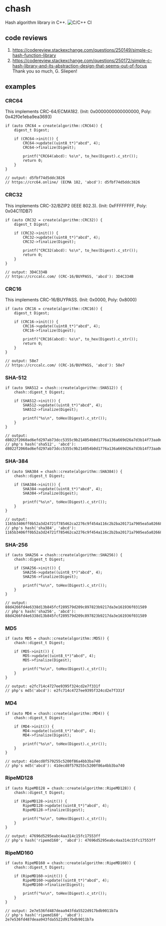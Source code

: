 # chash
Hash algorithm library in C++.
![C/C++ CI](https://github.com/whoamiho1006/chash/workflows/C/C++%20CI/badge.svg)

## code reviews
1. https://codereview.stackexchange.com/questions/250149/simple-c-hash-function-library
2. https://codereview.stackexchange.com/questions/250172/simple-c-hash-library-and-its-abstraction-design-that-seems-out-of-focus
Thank you so much, G. Sliepen!

## examples
### CRC64
This implements CRC-64/ECMA182. (Init: 0x0000000000000000, Poly: 0x42f0e1eba9ea3693)
```
if (auto CRC64 = create(algorithm::CRC64)) {
	digest_t Digest;

	if (CRC64->init()) {
		CRC64->update((uint8_t*)"abcd", 4);
		CRC64->finalize(Digest);

		printf("CRC64(abcd): %s\n", to_hex(Digest).c_str());
		return 0;
	}
}

// output: d5fbf74d5ddc3826
// https://crc64.online/ (ECMA 182, 'abcd'): d5fbf74d5ddc3826
```

### CRC32
This implements CRC-32/BZIP2 (IEEE 802.3). (Init: 0xFFFFFFFF, Poly: 0x04C11DB7)
```
if (auto CRC32 = create(algorithm::CRC32)) {
	digest_t Digest;

	if (CRC32->init()) {
		CRC32->update((uint8_t*)"abcd", 4);
		CRC32->finalize(Digest);

		printf("CRC32(abcd): %s\n", to_hex(Digest).c_str());
		return 0;
	}
}

// output: 3D4C334B
// https://crccalc.com/ (CRC-16/BUYPASS, 'abcd'): 3D4C334B
```

### CRC16
This implements CRC-16/BUYPASS. (Init: 0x0000, Poly: 0x8000)
```
if (auto CRC16 = create(algorithm::CRC16)) {
	digest_t Digest;

	if (CRC16->init()) {
		CRC16->update((uint8_t*)"abcd", 4);
		CRC16->finalize(Digest);

		printf("CRC16(abcd): %s\n", to_hex(Digest).c_str());
		return 0;
	}
}

// output: 58e7
// https://crccalc.com/ (CRC-16/BUYPASS, 'abcd'): 58e7
```

### SHA-512
```
if (auto SHA512 = chash::create(algorithm::SHA512)) {
	chash::digest_t Digest;

	if (SHA512->init()) {
		SHA512->update((uint8_t*)"abcd", 4);
		SHA512->finalize(Digest);

		printf("%s\n", toHex(Digest).c_str());
	}
}

// output: d8022f2060ad6efd297ab73dcc5355c9b214054b0d1776a136a669d26a7d3b14f73aa0d0ebff19ee333368f0164b6419a96da49e3e481753e7e96b716bdccb6f
// php's hash('sha512', 'abcd'): d8022f2060ad6efd297ab73dcc5355c9b214054b0d1776a136a669d26a7d3b14f73aa0d0ebff19ee333368f0164b6419a96da49e3e481753e7e96b716bdccb6f
```

### SHA-384
```
if (auto SHA384 = chash::create(algorithm::SHA384)) {
	chash::digest_t Digest;

	if (SHA384->init()) {
		SHA384->update((uint8_t*)"abcd", 4);
		SHA384->finalize(Digest);

		printf("%s\n", toHex(Digest).c_str());
	}
}

// output: 1165b3406ff0b52a3d24721f785462ca2276c9f454a116c2b2ba20171a7905ea5a026682eb659c4d5f115c363aa3c79b
// php's hash('sha384', 'abcd'): 1165b3406ff0b52a3d24721f785462ca2276c9f454a116c2b2ba20171a7905ea5a026682eb659c4d5f115c363aa3c79b
```

### SHA-256
```
if (auto SHA256 = chash::create(algorithm::SHA256)) {
	chash::digest_t Digest;

	if (SHA256->init()) {
		SHA256->update((uint8_t*)"abcd", 4);
		SHA256->finalize(Digest);
		
		printf("%s\n", toHex(Digest).c_str());
	}
}

// output: 88d4266fd4e6338d13b845fcf289579d209c897823b9217da3e161936f031589
// php's hash('sha256', 'abcd'): 88d4266fd4e6338d13b845fcf289579d209c897823b9217da3e161936f031589
```

### MD5
```
if (auto MD5 = chash::create(algorithm::MD5)) {
	chash::digest_t Digest;

	if (MD5->init()) {
		MD5->update((uint8_t*)"abcd", 4);
		MD5->finalize(Digest);
		
		printf("%s\n", toHex(Digest).c_str());
	}
}

// output: e2fc714c4727ee9395f324cd2e7f331f
// php's md5('abcd'): e2fc714c4727ee9395f324cd2e7f331f
```

### MD4
```
if (auto MD4 = chash::create(algorithm::MD4)) {
	chash::digest_t Digest;

	if (MD4->init()) {
		MD4->update((uint8_t*)"abcd", 4);
		MD4->finalize(Digest);
		
		printf("%s\n", toHex(Digest).c_str());
	}
}

// output: 41decd8f579255c5200f86a4bb3ba740
// php's md5('abcd'): 41decd8f579255c5200f86a4bb3ba740
```

### RipeMD128
```
if (auto RipeMD128 = chash::create(algorithm::RipeMD128)) {
	chash::digest_t Digest;

	if (RipeMD128->init()) {
		RipeMD128->update((uint8_t*)"abcd", 4);
		RipeMD128->finalize(Digest);
		
		printf("%s\n", toHex(Digest).c_str());
	}
}

// output: 47696d5295eabc4aa314c15fc17553ff
// php's hash('ripemd160', 'abcd'): 47696d5295eabc4aa314c15fc17553ff
```

### RipeMD160
```
if (auto RipeMD160 = chash::create(algorithm::RipeMD160)) {
	chash::digest_t Digest;

	if (RipeMD160->init()) {
		RipeMD160->update((uint8_t*)"abcd", 4);
		RipeMD160->finalize(Digest);
		
		printf("%s\n", toHex(Digest).c_str());
	}
}

// output: 2e7e536fd487deaa943fda5522d917bdb9011b7a
// php's hash('ripemd160', 'abcd'): 2e7e536fd487deaa943fda5522d917bdb9011b7a
```
